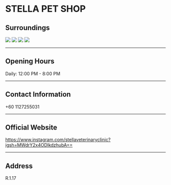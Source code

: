# STELLA PET SHOP

## Surroundings

<div class="image-slide">
<img src="https://img.xmummap.com/1_shop_surd1.webp" />
<img src="https://img.xmummap.com/1_shop_surd2.webp" />
<img src="https://img.xmummap.com/1_shop_surd3.webp" />
<img src="https://img.xmummap.com/1_shop_surd4.webp" />

</div>

---

## Opening Hours

Daily: 12:00 PM - 8:00 PM

---

## Contact Information

+60 1127255031

---

## Official Website

https://www.instagram.com/stellaveterinaryclinic?igsh=MWdrY2x4ODlkdzhubA==

---

## Address

R.1.17
